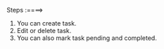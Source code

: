 Steps :====> 

1. You can create task.
2. Edit or delete task.
3. You can also mark task pending and completed.
